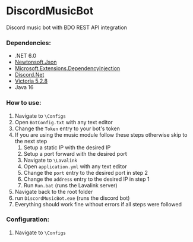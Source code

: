 # DiscordMusicBot
Discord music bot with BDO REST API integration

### Dependencies:  
- .NET 6.0  
- [Newtonsoft.Json](https://www.nuget.org/packages/Newtonsoft.Json/13.0.1/)  
- [Microsoft.Extensions.DependencyInjection](https://www.nuget.org/packages/Microsoft.Extensions.DependencyInjection/6.0.0/)  
- [Discord.Net](https://www.nuget.org/packages/Discord.Net/3.5.0/)  
- [Victoria 5.2.8](https://www.nuget.org/packages/Victoria/5.2.8/)  
- Java 16  

### How to use:  
1. Navigate to `\Configs`  
2. Open `BotConfig.txt` with any text editor  
3. Change the `Token` entry to your bot's token  
4. If you are using the music module follow these steps otherwise skip to the next step  
    1. Setup a static IP with the desired IP  
    2. Setup a port forward with the desired port  
    3. Navigate to `\Lavalink`  
    4. Open `application.yml` with any text editor  
    5. Change the `port` entry to the desired port in step 2
    6. Change the `address` entry to the desired IP in step 1
    7. Run `Run.bat` (runs the Lavalink server)
6. Navigate back to the root folder  
7. run `DiscordMusicBot.exe` (runs the discord bot)
8. Everything should work fine without errors if all steps were followed

### Configuration:  
1. Navigate to `\Configs`  

